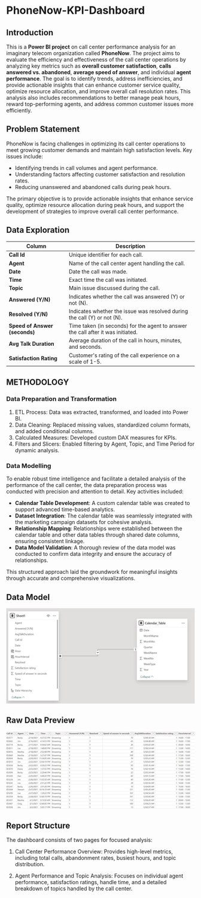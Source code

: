 # PhoneNow-KPI-Dashboard

## Introduction
This is a **Power BI project** on call center performance analysis for an imaginary telecom organization called **PhoneNow**. The project aims to evaluate the efficiency and effectiveness of the call center operations by analyzing key metrics such as **overall customer satisfaction**, **calls answered vs. abandoned**, **average speed of answer**, and individual **agent performance**.
The goal is to identify trends, address inefficiencies, and provide actionable insights that can enhance customer service quality, optimize resource allocation, and improve overall call resolution rates. This analysis also includes recommendations to better manage peak hours, reward top-performing agents, and address common customer issues more efficiently.

## Problem Statement
PhoneNow is facing challenges in optimizing its call center operations to meet growing customer demands and maintain high satisfaction levels. Key issues include:

- Identifying trends in call volumes and agent performance.
- Understanding factors affecting customer satisfaction and resolution rates.
- Reducing unanswered and abandoned calls during peak hours.

The primary objective is to provide actionable insights that enhance service quality, optimize resource allocation during peak hours, and support the development of strategies to improve overall call center performance.

## Data Exploration

| **Column**             | **Description**                                                                                       |
|-------------------------|-------------------------------------------------------------------------------------------------------|
| **Call Id**            | Unique identifier for each call.                                                                     |
| **Agent**              | Name of the call center agent handling the call.                                                     |
| **Date**               | Date the call was made.                                                                              |
| **Time**               | Exact time the call was initiated.                                                                   |
| **Topic**              | Main issue discussed during the call.                                                                |
| **Answered (Y/N)**     | Indicates whether the call was answered (Y) or not (N).                                              |
| **Resolved (Y/N)**     | Indicates whether the issue was resolved during the call (Y) or not (N).                              |
| **Speed of Answer (seconds)** | Time taken (in seconds) for the agent to answer the call after it was initiated.                   |
| **Avg Talk Duration**  | Average duration of the call in hours, minutes, and seconds.                                         |
| **Satisfaction Rating** | Customer's rating of the call experience on a scale of 1-5.                                          |

## METHODOLOGY
### Data Preparation and Transformation
1. ETL Process: Data was extracted, transformed, and loaded into Power BI.
2. Data Cleaning: Replaced missing values, standardized column formats, and added conditional columns.
3. Calculated Measures: Developed custom DAX measures for KPIs.
4. Filters and Slicers: Enabled filtering by Agent, Topic, and Time Period for dynamic analysis.

### Data Modelling
To enable robust time intelligence and facilitate a detailed analysis of the performance of the call center, the data preparation process was conducted with precision and attention to detail. Key activities included:  

- **Calendar Table Development**: A custom calendar table was created to support advanced time-based analytics.  
- **Dataset Integration**: The calendar table was seamlessly integrated with the marketing campaign datasets for cohesive analysis.  
- **Relationship Mapping**: Relationships were established between the calendar table and other data tables through shared date columns, ensuring consistent linkage.  
- **Data Model Validation**: A thorough review of the data model was conducted to confirm data integrity and ensure the accuracy of relationships.  

This structured approach laid the groundwork for meaningful insights through accurate and comprehensive visualizations.

## Data Model

![Model](images/CallcenterModelling.JPG)

## Raw Data Preview

![Preview](images/Data_Preview.JPG)

## Report Structure
The dashboard consists of two pages for focused analysis:

1. Call Center Performance Overview: Provides high-level metrics, including total calls, abandonment rates, busiest hours, and topic distribution.

2. Agent Performance and Topic Analysis: Focuses on individual agent performance, satisfaction ratings, handle time, and a detailed breakdown of topics handled by the call center.
